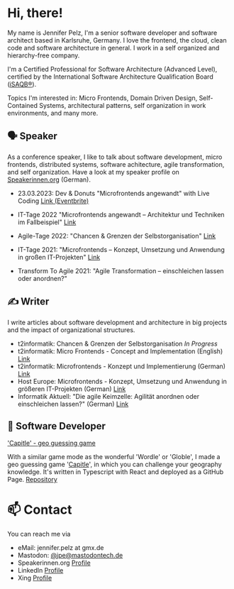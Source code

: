 # Hi, there! 

My name is Jennifer Pelz, I'm a senior software developer and software architect based in Karlsruhe, Germany. I love the frontend, the cloud, clean code and software architecture in general. I work in a self organized and hierarchy-free company.

I'm a Certified Professional for Software Architecture (Advanced Level), certified by the International Software Architecture Qualification Board ([iSAQB®](https://www.isaqb.org/)).

Topics I'm interested in: Micro Frontends, Domain Driven Design, Self-Contained Systems, architectural patterns, self organization in work environments, and many more.

## 🗣 Speaker

As a conference speaker, I like to talk about software development, micro frontends, distributed systems, software achitecture, agile transformation, and self organization. Have a look at my speaker profile on [Speakerinnen.org](https://speakerinnen.org/de/profiles/jennifer-pelz) (German).

- 23.03.2023: Dev & Donuts "Microfrontends angewandt" with Live Coding [Link (Eventbrite)](https://www.eventbrite.de/e/dev-donuts-die-rewrite-falle-und-angewandte-microfrontends-tickets-476358259377)

- IT-Tage 2022 "Microfrontends angewandt – Architektur und Techniken im Fallbeispiel" [Link](https://www.ittage.informatik-aktuell.de/programm/2022/microfrontends-angewandt-architektur-und-techniken-im-fallbeispiel.html)

- Agile-Tage 2022: "Chancen & Grenzen der Selbstorganisation" [Link](https://www.ittage.informatik-aktuell.de/programm/365-2022/chancen-grenzen-der-selbstorganisation.html)
- IT-Tage 2021: "Microfrontends – Konzept, Umsetzung und Anwendung in großen IT-Projekten" [Link](https://www.ittage.informatik-aktuell.de/programm/2021/microfrontends-konzept-umsetzung-und-anwendung-in-grossen-it-projekten.html)
- Transform To Agile 2021: "Agile Transformation – einschleichen lassen oder anordnen?"

## ✍️ Writer

I write articles about software development and architecture in big projects and the impact of organizational structures.
- t2informatik: Chancen & Grenzen der Selbstorganisation _In Progress_
- t2informatik: Micro Frontends - Concept and Implementation (English) [Link](https://t2informatik.de/en/blog/microfrontends-concept-and-implementation/)
- t2informatik: Microfrontends - Konzept und Implementierung (German) [Link](https://t2informatik.de/blog/softwareentwicklung/microfrontends-konzept-und-implementierung/)
- Host Europe: Microfrontends - Konzept, Umsetzung und Anwendung in größeren IT-Projekten (German) [Link](https://www.hosteurope.de/blog/microfrontends-konzept-umsetzung-und-anwendung-in-groesseren-it-projekten/)
- Informatik Aktuell: "Die agile Keimzelle: Agilität anordnen oder einschleichen lassen?"
(German) [Link](https://www.informatik-aktuell.de/management-und-recht/projektmanagement/die-agile-keimzelle-agilitaet-nordnen-oder-einschleichen-lassen.html)

## 👾 Software Developer

['Capitle' - geo guessing game](https://www.capitle.de)

With a similar game mode as the wonderful 'Wordle' or 'Globle', I made a geo guessing game '[Capitle](https://www.capitle.de)', in which you can challenge your geography knowledge. It's written in Typescript with React and deployed as a GitHub Page.
[Repository](https://github.com/JNPLZ/capitle)

# 📫 Contact

You can reach me via
- eMail: jennifer.pelz at gmx.de 
- Mastodon: [@jpe@mastodontech.de](https://mastodontech.de/@jpe)
- Speakerinnen.org [Profile](https://speakerinnen.org/de/profiles/jennifer-pelz)
- LinkedIn [Profile](https://www.linkedin.com/in/jennifer-pelz-1701bb5b/)
- Xing [Profile](https://www.xing.com/profile/Jennifer_Pelz/cv)
